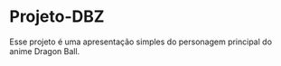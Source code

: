 # Projeto-DBZ
Esse projeto é uma apresentação simples do personagem principal do anime Dragon Ball.
